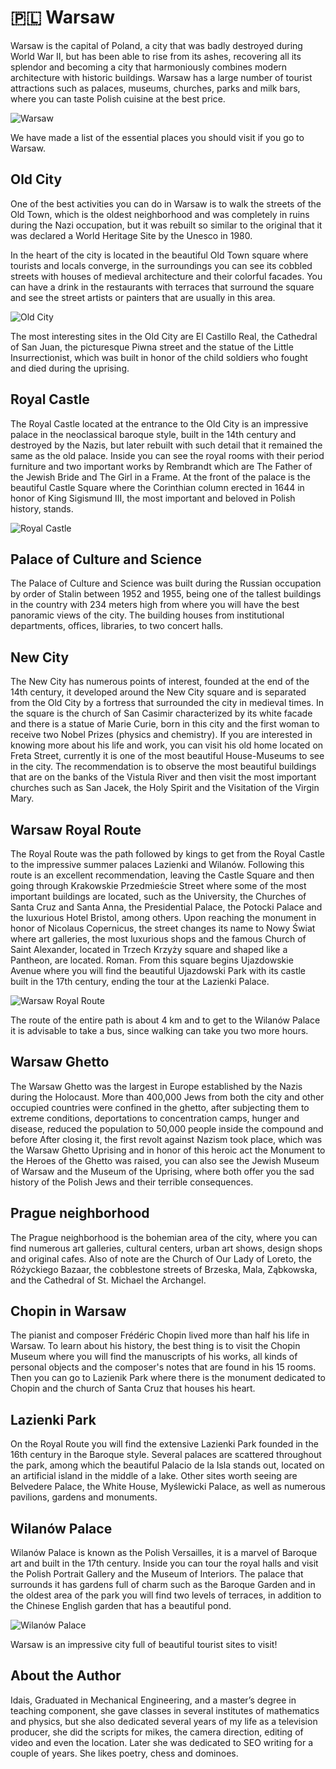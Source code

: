 # 🇵🇱 Warsaw

Warsaw is the capital of Poland, a city that was badly destroyed during World War II, but has been able to rise from its ashes, recovering all its splendor and becoming a city that harmoniously combines modern architecture with historic buildings. Warsaw has a large number of tourist attractions such as palaces, museums, churches, parks and milk bars, where you can taste Polish cuisine at the best price.

![Warsaw](_static/images/warsaw/warsaw.png)

We have made a list of the essential places you should visit if you go to Warsaw.

## Old City

One of the best activities you can do in Warsaw is to walk the streets of the Old Town, which is the oldest neighborhood and was completely in ruins during the Nazi occupation, but it was rebuilt so similar to the original that it was declared a World Heritage Site by the Unesco in 1980.

In the heart of the city is located in the beautiful Old Town square where tourists and locals converge, in the surroundings you can see its cobbled streets with houses of medieval architecture and their colorful facades. You can have a drink in the restaurants with terraces that surround the square and see the street artists or painters that are usually in this area.

![Old City](_static/images/warsaw/old-city.png)

The most interesting sites in the Old City are El Castillo Real, the Cathedral of San Juan, the picturesque Piwna street and the statue of the Little Insurrectionist, which was built in honor of the child soldiers who fought and died during the uprising.

## Royal Castle

The Royal Castle located at the entrance to the Old City is an impressive palace in the neoclassical baroque style, built in the 14th century and destroyed by the Nazis, but later rebuilt with such detail that it remained the same as the old palace. Inside you can see the royal rooms with their period furniture and two important works by Rembrandt which are The Father of the Jewish Bride and The Girl in a Frame. At the front of the palace is the beautiful Castle Square where the Corinthian column erected in 1644 in honor of King Sigismund III, the most important and beloved in Polish history, stands.

![Royal Castle](_static/images/warsaw/royal-castle.png)

## Palace of Culture and Science

The Palace of Culture and Science was built during the Russian occupation by order of Stalin between 1952 and 1955, being one of the tallest buildings in the country with 234 meters high from where you will have the best panoramic views of the city. The building houses from institutional departments, offices, libraries, to two concert halls.

## New City

The New City has numerous points of interest, founded at the end of the 14th century, it developed around the New City square and is separated from the Old City by a fortress that surrounded the city in medieval times. In the square is the church of San Casimir characterized by its white facade and there is a statue of Marie Curie, born in this city and the first woman to receive two Nobel Prizes (physics and chemistry). If you are interested in knowing more about his life and work, you can visit his old home located on Freta Street, currently it is one of the most beautiful House-Museums to see in the city.
The recommendation is to observe the most beautiful buildings that are on the banks of the Vistula River and then visit the most important churches such as San Jacek, the Holy Spirit and the Visitation of the Virgin Mary.

## Warsaw Royal Route

The Royal Route was the path followed by kings to get from the Royal Castle to the impressive summer palaces Lazienki and Wilanów. Following this route is an excellent recommendation, leaving the Castle Square and then going through Krakowskie Przedmieście Street where some of the most important buildings are located, such as the University, the Churches of Santa Cruz and Santa Anna, the Presidential Palace, the Potocki Palace and the luxurious Hotel Bristol, among others. Upon reaching the monument in honor of Nicolaus Copernicus, the street changes its name to Nowy Świat where art galleries, the most luxurious shops and the famous Church of Saint Alexander, located in Trzech Krzyży square and shaped like a Pantheon, are located. Roman. From this square begins Ujazdowskie Avenue where you will find the beautiful Ujazdowski Park with its castle built in the 17th century, ending the tour at the Lazienki Palace.

![Warsaw Royal Route](_static/images/warsaw/warsaw-royal-route.png)

The route of the entire path is about 4 km and to get to the Wilanów Palace it is advisable to take a bus, since walking can take you two more hours.

## Warsaw Ghetto

The Warsaw Ghetto was the largest in Europe established by the Nazis during the Holocaust. More than 400,000 Jews from both the city and other occupied countries were confined in the ghetto, after subjecting them to extreme conditions, deportations to concentration camps, hunger and disease, reduced the population to 50,000 people inside the compound and before After closing it, the first revolt against Nazism took place, which was the Warsaw Ghetto Uprising and in honor of this heroic act the Monument to the Heroes of the Ghetto was raised, you can also see the Jewish Museum of Warsaw and the Museum of the Uprising, where both offer you the sad history of the Polish Jews and their terrible consequences.

## Prague neighborhood

The Prague neighborhood is the bohemian area of the city, where you can find numerous art galleries, cultural centers, urban art shows, design shops and original cafes. Also of note are the Church of Our Lady of Loreto, the Różyckiego Bazaar, the cobblestone streets of Brzeska, Mala, Ząbkowska, and the Cathedral of St. Michael the Archangel.

## Chopin in Warsaw

The pianist and composer Frédéric Chopin lived more than half his life in Warsaw. To learn about his history, the best thing is to visit the Chopin Museum where you will find the manuscripts of his works, all kinds of personal objects and the composer's notes that are found in his 15 rooms. Then you can go to Lazienik Park where there is the monument dedicated to Chopin and the church of Santa Cruz that houses his heart.

## Lazienki Park

On the Royal Route you will find the extensive Lazienki Park founded in the 16th century in the Baroque style. Several palaces are scattered throughout the park, among which the beautiful Palacio de la Isla stands out, located on an artificial island in the middle of a lake. Other sites worth seeing are Belvedere Palace, the White House, Myślewicki Palace, as well as numerous pavilions, gardens and monuments.

## Wilanów Palace

Wilanów Palace is known as the Polish Versailles, it is a marvel of Baroque art and built in the 17th century. Inside you can tour the royal halls and visit the Polish Portrait Gallery and the Museum of Interiors. The palace that surrounds it has gardens full of charm such as the Baroque Garden and in the oldest area of the park you will find two levels of terraces, in addition to the Chinese English garden that has a beautiful pond.

![Wilanów Palace](_static/images/warsaw/wilanow-palace.png)

Warsaw is an impressive city full of beautiful tourist sites to visit!

## About the Author

Idais, Graduated in Mechanical Engineering, and a master’s degree in teaching component, she gave classes in several institutes of mathematics and physics, but she also dedicated several years of my life as a television producer, she did the scripts for mikes, the camera direction, editing of video and even the location. Later she was dedicated to SEO writing for a couple of years. She likes poetry, chess and dominoes.
